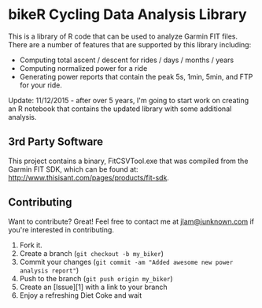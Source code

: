 bikeR Cycling Data Analysis Library
===================================

This is a library of R code that can be used to analyze Garmin FIT
files. There are a number of features that are supported by this library
including:

* Computing total ascent / descent for rides / days / months / years
* Computing normalized power for a ride
* Generating power reports that contain the peak 5s, 1min, 5min, and FTP for your ride.

Update: 11/12/2015 - after over 5 years, I'm going to start work on creating an 
R notebook that contains the updated library with some additional analysis.

3rd Party Software
------------------

This project contains a binary, FitCSVTool.exe that was compiled from the Garmin 
FIT SDK, which can be found at: http://www.thisisant.com/pages/products/fit-sdk.

Contributing
------------

Want to contribute? Great! Feel free to contact me at jlam@iunknown.com if 
you're interested in contributing.

1. Fork it.
2. Create a branch (`git checkout -b my_biker`)
3. Commit your changes (`git commit -am "Added awesome new power analysis report"`)
4. Push to the branch (`git push origin my_biker`)
5. Create an [Issue][1] with a link to your branch
6. Enjoy a refreshing Diet Coke and wait

